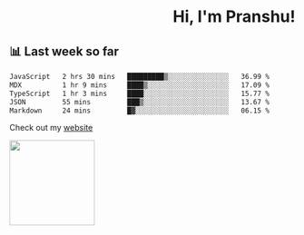 <div align="right" >
   
   <H1>Hi, I'm Pranshu!</H1>

</div>

## 📊 Last week so far
<!--START_SECTION:waka-->

```txt
JavaScript   2 hrs 30 mins   █████████▒░░░░░░░░░░░░░░░   36.99 %
MDX          1 hr 9 mins     ████▒░░░░░░░░░░░░░░░░░░░░   17.09 %
TypeScript   1 hr 3 mins     ████░░░░░░░░░░░░░░░░░░░░░   15.77 %
JSON         55 mins         ███▒░░░░░░░░░░░░░░░░░░░░░   13.67 %
Markdown     24 mins         █▓░░░░░░░░░░░░░░░░░░░░░░░   06.15 %
```

<!--END_SECTION:waka-->

Check out my [website](https://pranshu05.vercel.app)

<img align="left" width="150" src="https://user-images.githubusercontent.com/70943732/209951571-93b7afe5-f523-4683-b725-5d94b287e94e.png">

